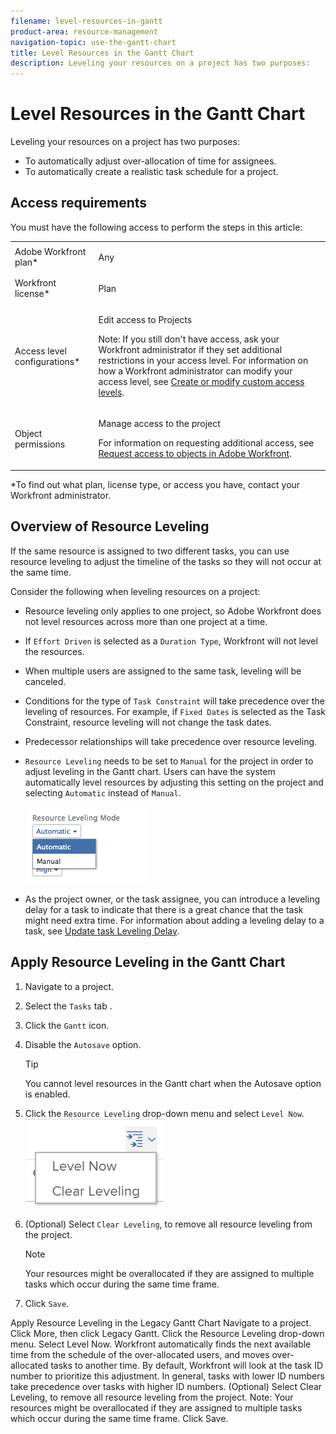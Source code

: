 ```yaml
---
filename: level-resources-in-gantt
product-area: resource-management
navigation-topic: use-the-gantt-chart
title: Level Resources in the Gantt Chart
description: Leveling your resources on a project has two purposes:
---
```


# Level Resources in the Gantt Chart

Leveling your resources&nbsp;on a project&nbsp;has two purposes:

* To automatically adjust&nbsp;over-allocation of time for assignees.
* To automatically create a realistic task schedule for a&nbsp;project.&nbsp;

## Access requirements

You must have the following access to perform the steps in this article:

<table cellspacing="0"> 
 <col> 
 <col> 
 <tbody> 
  <tr> 
   <td role="rowheader">Adobe Workfront plan*</td> 
   <td> <p>Any </p> </td> 
  </tr> 
  <tr> 
   <td role="rowheader">Workfront license*</td> 
   <td> <p>Plan </p> </td> 
  </tr> 
  <tr> 
   <td role="rowheader">Access level configurations*</td> 
   <td> <p>Edit access to Projects</p> <p>Note: If you still don't have access, ask your Workfront administrator if they set additional restrictions in your access level. For information on how a Workfront administrator can modify your access level, see <a href="../../../administration-and-setup/add-users/configure-and-grant-access/create-modify-access-levels.md" class="MCXref xref">Create or modify custom access levels</a>.</p> </td> 
  </tr> 
  <tr> 
   <td role="rowheader">Object permissions</td> 
   <td> <p>Manage access to the project</p> <p>For information on requesting additional access, see <a href="../../../workfront-basics/grant-and-request-access-to-objects/request-access.md" class="MCXref xref">Request access to objects in Adobe Workfront</a>.</p> </td> 
  </tr> 
 </tbody> 
</table>

&#42;To find out what plan, license type, or access you have, contact your Workfront administrator.

## Overview of Resource Leveling

If the same resource is assigned to two different tasks, you can use resource leveling to adjust the timeline of the tasks so they will not occur at the same time.&nbsp;

Consider the following when leveling resources on a project:

* Resource leveling only applies to one project, so Adobe Workfront does not level resources across more than one project at a time.
* If `Effort Driven` is selected as a `Duration Type`, Workfront will not level the resources.
* When multiple users are assigned to the same task, leveling will be canceled.
* Conditions for the type of `Task Constraint` will take precedence over the leveling of resources. For example, if `Fixed Dates` is selected as the Task Constraint, resource leveling will not change the task dates.
* Predecessor relationships will take precedence over resource leveling.
* `Resource Leveling` needs to be set to `Manual` for the project in order to adjust leveling in the Gantt chart. Users can have the system automatically level resources by adjusting this setting on the project and selecting `Automatic` instead of `Manual`.

  ![](assets/resource-leveling-mode.png)

* As the project owner, or the task assignee, you can introduce a leveling delay for a task to indicate that there is a great chance that the task might need extra time. For information about adding a leveling delay to a task, see [Update task Leveling Delay](../../../manage-work/tasks/task-information/task-leveling-delay.md).

## Apply Resource Leveling in the Gantt Chart

1. Navigate to a project.
1. Select the `Tasks` tab .
1. Click the `Gantt` icon.  

1. Disable the `Autosave` option.

   >[!TIP]
   >
   >You cannot level resources in the Gantt chart when the Autosave option is enabled.

1. Click the `Resource Leveling` drop-down menu and select `Level Now`.  
   ![new_gantt_resource_leveling.png](assets/new-gantt-resource-leveling.png)

1. (Optional) Select `Clear Leveling`, to remove all resource leveling from the project.

   >[!NOTE]
   >
   >Your resources might be overallocated if they are assigned to multiple tasks which occur during the same time frame.

1. Click `Save`.&nbsp;

Apply Resource Leveling in the Legacy Gantt Chart Navigate to a project. Click More, then click Legacy Gantt. Click the Resource Leveling drop-down menu. Select Level Now. Workfront automatically finds the next available time from the schedule of the over-allocated users, and moves over-allocated tasks to another time. By default, Workfront will look at the task ID number to prioritize this adjustment. In general, tasks with lower ID numbers take precedence over tasks with higher ID numbers. (Optional) Select Clear Leveling, to remove all resource leveling from the project. Note: Your resources might be overallocated if they are assigned to multiple tasks which occur during the same time frame. Click Save. 

<!--
Overview of Leveling Delay At times, there might be conflicts between task schedules on a project. You can level resources or address resource conflicts by rescheduling resources and tasks so that all tasks can be completed within a realistic schedule. As the project manager, or the task assignee, you can also add a Leveling Delay on individual tasks to account for any resource or scheduling conflicts. In other words, a task might be scheduled with a delay to ensure that when Adobe Workfront levels the tasks a more realistic schedule overcomes resource conflicts. To manually add a Leveling Delay to a task: Navigate to a task for which you want to add a Leveling Delay. Click Edit Task. Click Settings. Specify the Leveling Delay, in hours. This is the time that the resource will be delayed starting the task due to resource conflicts. Click Save Changes.
-->

